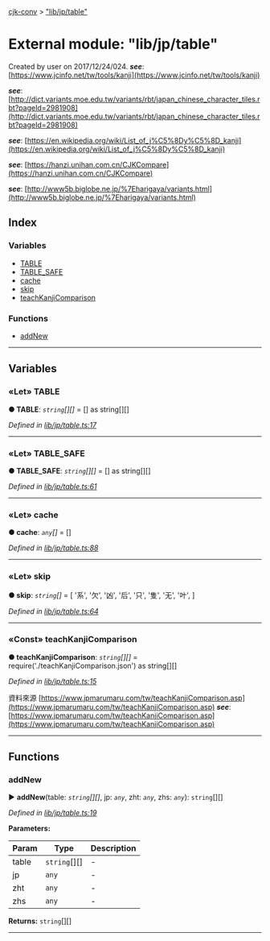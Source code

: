 [cjk-conv](../README.md) > ["lib/jp/table"](../modules/_lib_jp_table_.md)



# External module: "lib/jp/table"


Created by user on 2017/12/24/024.
*__see__*: [https://www.jcinfo.net/tw/tools/kanji](https://www.jcinfo.net/tw/tools/kanji)

*__see__*: [http://dict.variants.moe.edu.tw/variants/rbt/japan_chinese_character_tiles.rbt?pageId=2981908](http://dict.variants.moe.edu.tw/variants/rbt/japan_chinese_character_tiles.rbt?pageId=2981908)

*__see__*: [https://en.wikipedia.org/wiki/List_of_j%C5%8Dy%C5%8D_kanji](https://en.wikipedia.org/wiki/List_of_j%C5%8Dy%C5%8D_kanji)

*__see__*: [https://hanzi.unihan.com.cn/CJKCompare](https://hanzi.unihan.com.cn/CJKCompare)

*__see__*: [http://www5b.biglobe.ne.jp/%7Eharigaya/variants.html](http://www5b.biglobe.ne.jp/%7Eharigaya/variants.html)


## Index

### Variables

* [TABLE](_lib_jp_table_.md#table)
* [TABLE_SAFE](_lib_jp_table_.md#table_safe)
* [cache](_lib_jp_table_.md#cache)
* [skip](_lib_jp_table_.md#skip)
* [teachKanjiComparison](_lib_jp_table_.md#teachkanjicomparison)


### Functions

* [addNew](_lib_jp_table_.md#addnew)



---
## Variables
<a id="table"></a>

### «Let» TABLE

**●  TABLE**:  *`string`[][]*  =  [] as string[][]

*Defined in [lib/jp/table.ts:17](https://github.com/bluelovers/cjk-convert/blob/7c2ab19/lib/jp/table.ts#L17)*





___

<a id="table_safe"></a>

### «Let» TABLE_SAFE

**●  TABLE_SAFE**:  *`string`[][]*  =  [] as string[][]

*Defined in [lib/jp/table.ts:61](https://github.com/bluelovers/cjk-convert/blob/7c2ab19/lib/jp/table.ts#L61)*





___

<a id="cache"></a>

### «Let» cache

**●  cache**:  *`any`[]*  =  []

*Defined in [lib/jp/table.ts:88](https://github.com/bluelovers/cjk-convert/blob/7c2ab19/lib/jp/table.ts#L88)*





___

<a id="skip"></a>

### «Let» skip

**●  skip**:  *`string`[]*  =  [
		'系',
		'欠',
		'凶',
		'后',
		'只',
		'隻',
		'无',
		'叶',
	]

*Defined in [lib/jp/table.ts:64](https://github.com/bluelovers/cjk-convert/blob/7c2ab19/lib/jp/table.ts#L64)*





___

<a id="teachkanjicomparison"></a>

### «Const» teachKanjiComparison

**●  teachKanjiComparison**:  *`string`[][]*  =  require('./teachKanjiComparison.json') as string[][]

*Defined in [lib/jp/table.ts:15](https://github.com/bluelovers/cjk-convert/blob/7c2ab19/lib/jp/table.ts#L15)*



資料來源 [https://www.jpmarumaru.com/tw/teachKanjiComparison.asp](https://www.jpmarumaru.com/tw/teachKanjiComparison.asp)
*__see__*: [https://www.jpmarumaru.com/tw/teachKanjiComparison.asp](https://www.jpmarumaru.com/tw/teachKanjiComparison.asp)





___


## Functions
<a id="addnew"></a>

###  addNew

► **addNew**(table: *`string`[][]*, jp: *`any`*, zht: *`any`*, zhs: *`any`*): `string`[][]



*Defined in [lib/jp/table.ts:19](https://github.com/bluelovers/cjk-convert/blob/7c2ab19/lib/jp/table.ts#L19)*



**Parameters:**

| Param | Type | Description |
| ------ | ------ | ------ |
| table | `string`[][]   |  - |
| jp | `any`   |  - |
| zht | `any`   |  - |
| zhs | `any`   |  - |





**Returns:** `string`[][]





___


